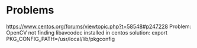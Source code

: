 # Problems


https://www.centos.org/forums/viewtopic.php?t=58548#p247228
Problem:   OpenCV not finding libavcodec installed in centos
solution:  export PKG_CONFIG_PATH=/usr/local/lib/pkgconfig

